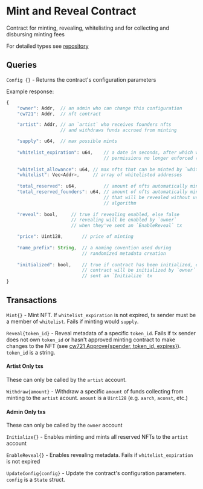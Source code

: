 # Mint and Reveal Contract

Contract for minting, revealing, whitelisting and for collecting and disbursing minting fees

For detailed types see [repository](https://github.com/drewstaylor/whitelist-minter)

## Queries

`Config {}` - Returns the contract's configuration parameters

Example response:
```js
{
    "owner": Addr,  // an admin who can change this configuration
    "cw721": Addr,  // nft contract

    "artist": Addr, // an `artist` who receives founders nfts
                    // and withdraws funds accrued from minting

    "supply": u64,  // max possible mints
    
    "whitelist_expiration": u64,    // a date in seconds, after which whitelisting
                                    // permissions no longer enforced (e.g. public minting)
    
    "whitelist_allowance": u64, // max nfts that can be minted by `whitelist` members
    "whitelist": Vec<Addr>,     // array of whitelisted addresses
    
    "total_reserved": u64,          // amount of nfts automatically minted to `artist`
    "total_reserved_founders": u64, // amount of nfts automatically minted to `artist` 
                                    // that will be revealed without using randomness
                                    // algorithm 
    
    "reveal": bool,     // true if revealing enabled, else false 
                        // revealing will be enabled by `owner`
                        // when they've sent an `EnableReveal` tx

    "price": Uint128,       // price of minting
    
    "name_prefix": String,  // a naming covention used during 
                            // randomized metadata creation
    
    "initialized": bool,    // true if contract has been initialized, else false 
                            // contract will be initialized by `owner` when they've  
                            // sent an `Initialize` tx
}
```

## Transactions

`Mint{}` - Mint NFT. If `whitelist_expiration` is not expired, tx sender must be a member of `whitelist`. Fails if minting would `supply`.

`Reveal{token_id}` - Reveal metadata of a specific `token_id`. Fails if tx sender does not own `token_id` or hasn't approved minting contract to make changes to the NFT (see [cw721 Approve{spender, token_id, expires}](https://github.com/CosmWasm/cw-nfts/blob/main/packages/cw721/README.md)). `token_id` is a string.

#### Artist Only txs

These can only be called by the `artist` account. 

`Withdraw{amount}` - Withdraw a specific `amount` of funds collecting from minting to the `artist` acount. `amount` is a `Uint128` (e.g. `aarch`, `aconst`, etc.) 

#### Admin Only txs

These can only be called by the `owner` account

`Initialize{}` - Enables minting and mints all reserved NFTs to the `artist` account

`EnableReveal{}` - Enables revealing metadata. Fails if `whitelist_expiration` is not expired

`UpdateConfig{config}` - Update the contract's configuration parameters. `config` is a `State` struct.